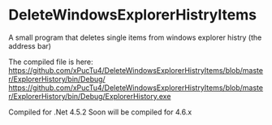 # DeleteWindowsExplorerHistryItems
A small program that deletes single items from windows explorer histry (the address bar)

The compiled file is here:
https://github.com/xPucTu4/DeleteWindowsExplorerHistryItems/blob/master/ExplorerHistory/bin/Debug/
https://github.com/xPucTu4/DeleteWindowsExplorerHistryItems/blob/master/ExplorerHistory/bin/Debug/ExplorerHistory.exe

Compiled for .Net 4.5.2
Soon will be compiled for 4.6.x
